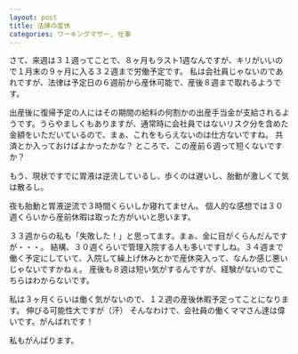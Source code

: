 ```yaml
---
layout: post
title: 法律の産休
categories: ワーキングマザー, 仕事
---
```


さて、来週は３１週ってことで、８ヶ月もラスト1週なんですが、キリがいいので１月末の９ヶ月に入る３２週まで労働予定です。
私は会社員じゃないのであれですが、法律は予定日の６週前から産休可能で、産後８週まで取れるようです。

出産後に復帰予定の人にはその期間の給料の何割かの出産手当金が支給されるようです。うらやましくもありますが、通常時に会社員ではないリスク分を含めた金額をいただいているので、まぁ、これをもらえないのは仕方ないですね。
共済とか入っておけばよかったかな？
ところで、この産前６週って短くないですか？

もう、現状ですでに胃液は逆流しているし、歩くのは遅いし、胎動が激しくて気は散るし。

夜も胎動と胃液逆流で３時間くらいしか寝れてません。
個人的な感想では３０週くらいから産前休暇は取った方がいいと思います。

３３週からの私も「失敗した！」と思ってます。まぁ、金に目がくらんだんですが・・・。
結構、３０週くらいで管理入院する人も多いですしね。３４週まで働く予定にしていて、入院して繰上げ休みとかで産休突入って、なんか感じ悪いじゃないですかねぇ。
産後も８週は短い気がするんですが、経験がないのでこちらはわからないです。

私は３ヶ月くらいは働く気がないので、１２週の産後休暇予定ってことになります。
伸びる可能性大ですが（汗）
そんなわけで、会社員の働くママさん達は偉いです。がんばれです！

私もがんばります。

